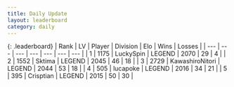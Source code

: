 ```yaml
---
title: Daily Update
layout: leaderboard
category: daily
---
```


{: .leaderboard}
| Rank | LV | Player | Division | Elo | Wins | Losses |
| --- | --- | --- | --- | --- | --- | --- |
| <span data-change="2">1</span> | 1175 | <span title="ID: 498412">LuckySpin</span> | LEGEND | <span data-change="97">2070</span> | <span data-change="10">29</span> | <span data-change="0">4</span> |
| <span data-change="0">2</span> | 1552 | <span title="ID: 353063">Sktima</span> | LEGEND | <span data-change="45">2045</span> | <span data-change="14">46</span> | <span data-change="3">18</span> |
| <span data-change="-2">3</span> | 2729 | <span title="ID: 164871">KawashiroNitori</span> | LEGEND | <span data-change="16">2044</span> | <span data-change="23">53</span> | <span data-change="9">18</span> |
| <span data-change="105">4</span> | 505 | <span title="ID: 41925">lucapoke</span> | LEGEND | <span data-change="252">2016</span> | <span data-change="18">34</span> | <span data-change="3">21</span> |
| <span data-change="13">5</span> | 395 | <span title="ID: 665674">Crisptian</span> | LEGEND | <span data-change="115">2015</span> | <span data-change="20">50</span> | <span data-change="6">30</span> |